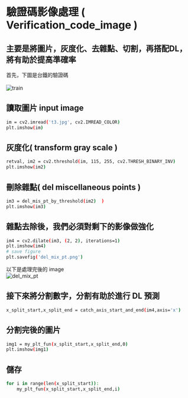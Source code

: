 # 驗證碼影像處理 ( Verification_code_image )

## 主要是將圖片，灰度化、去雜點、切割，再搭配DL，將有助於提高準確率

首先，下圖是台鐵的驗證碼<br><br>
 ![train](https://github.com/f496328mm/Verification_code_image/blob/master/t3.jpg)

## 讀取圖片 input image <br>
```sh
im = cv2.imread('t3.jpg', cv2.IMREAD_COLOR)
plt.imshow(im)
```

## 灰度化( transform gray scale )<br>
```sh
retval, im2 = cv2.threshold(im, 115, 255, cv2.THRESH_BINARY_INV)
plt.imshow(im2)
```
## 刪除雜點( del miscellaneous points ) <br>
```sh
im3 = del_mis_pt_by_threshold(im2)  )
plt.imshow(im3)
```
## 雜點去除後，我們必須對剩下的影像做強化<br>
```sh
im4 = cv2.dilate(im3, (2, 2), iterations=1)
plt.imshow(im4)
# save figure
plt.savefig('del_mix_pt.png')
```
 以下是處理完後的 image<br>
![del_mix_pt](https://github.com/f496328mm/Verification_code_image/blob/master/del_mix_pt.png)

## 接下來將分割數字，分割有助於進行 DL 預測 <br>
```sh
x_split_start,x_split_end = catch_axis_start_and_end(im4,axis='x')
```
## 分割完後的圖片<br>
```sh
img1 = my_plt_fun(x_split_start,x_split_end,0)
plt.imshow(img1)
```
## 儲存<br>
```sh
for i in range(len(x_split_start)):
    my_plt_fun(x_split_start,x_split_end,i)
```


